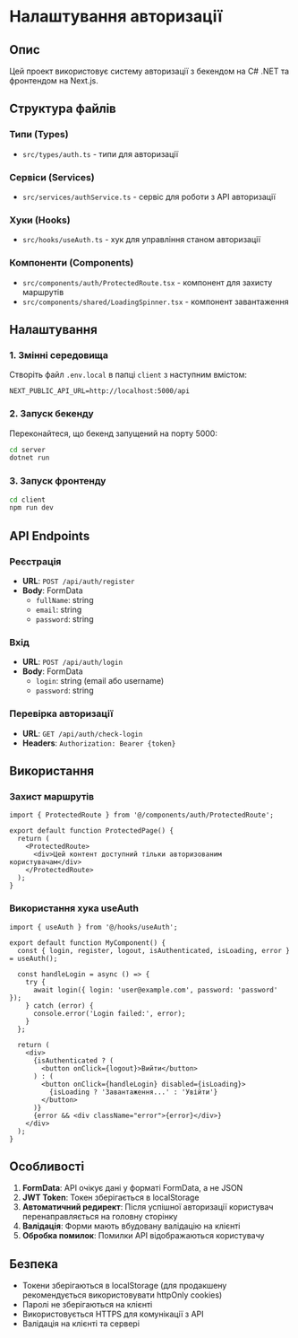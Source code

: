 # Налаштування авторизації

## Опис

Цей проект використовує систему авторизації з бекендом на C# .NET та фронтендом на Next.js.

## Структура файлів

### Типи (Types)
- `src/types/auth.ts` - типи для авторизації

### Сервіси (Services)
- `src/services/authService.ts` - сервіс для роботи з API авторизації

### Хуки (Hooks)
- `src/hooks/useAuth.ts` - хук для управління станом авторизації

### Компоненти (Components)
- `src/components/auth/ProtectedRoute.tsx` - компонент для захисту маршрутів
- `src/components/shared/LoadingSpinner.tsx` - компонент завантаження

## Налаштування

### 1. Змінні середовища

Створіть файл `.env.local` в папці `client` з наступним вмістом:

```env
NEXT_PUBLIC_API_URL=http://localhost:5000/api
```

### 2. Запуск бекенду

Переконайтеся, що бекенд запущений на порту 5000:

```bash
cd server
dotnet run
```

### 3. Запуск фронтенду

```bash
cd client
npm run dev
```

## API Endpoints

### Реєстрація
- **URL**: `POST /api/auth/register`
- **Body**: FormData
  - `fullName`: string
  - `email`: string
  - `password`: string

### Вхід
- **URL**: `POST /api/auth/login`
- **Body**: FormData
  - `login`: string (email або username)
  - `password`: string

### Перевірка авторизації
- **URL**: `GET /api/auth/check-login`
- **Headers**: `Authorization: Bearer {token}`

## Використання

### Захист маршрутів

```tsx
import { ProtectedRoute } from '@/components/auth/ProtectedRoute';

export default function ProtectedPage() {
  return (
    <ProtectedRoute>
      <div>Цей контент доступний тільки авторизованим користувачам</div>
    </ProtectedRoute>
  );
}
```

### Використання хука useAuth

```tsx
import { useAuth } from '@/hooks/useAuth';

export default function MyComponent() {
  const { login, register, logout, isAuthenticated, isLoading, error } = useAuth();

  const handleLogin = async () => {
    try {
      await login({ login: 'user@example.com', password: 'password' });
    } catch (error) {
      console.error('Login failed:', error);
    }
  };

  return (
    <div>
      {isAuthenticated ? (
        <button onClick={logout}>Вийти</button>
      ) : (
        <button onClick={handleLogin} disabled={isLoading}>
          {isLoading ? 'Завантаження...' : 'Увійти'}
        </button>
      )}
      {error && <div className="error">{error}</div>}
    </div>
  );
}
```

## Особливості

1. **FormData**: API очікує дані у форматі FormData, а не JSON
2. **JWT Token**: Токен зберігається в localStorage
3. **Автоматичний редирект**: Після успішної авторизації користувач перенаправляється на головну сторінку
4. **Валідація**: Форми мають вбудовану валідацію на клієнті
5. **Обробка помилок**: Помилки API відображаються користувачу

## Безпека

- Токени зберігаються в localStorage (для продакшену рекомендується використовувати httpOnly cookies)
- Паролі не зберігаються на клієнті
- Використовується HTTPS для комунікації з API
- Валідація на клієнті та сервері 